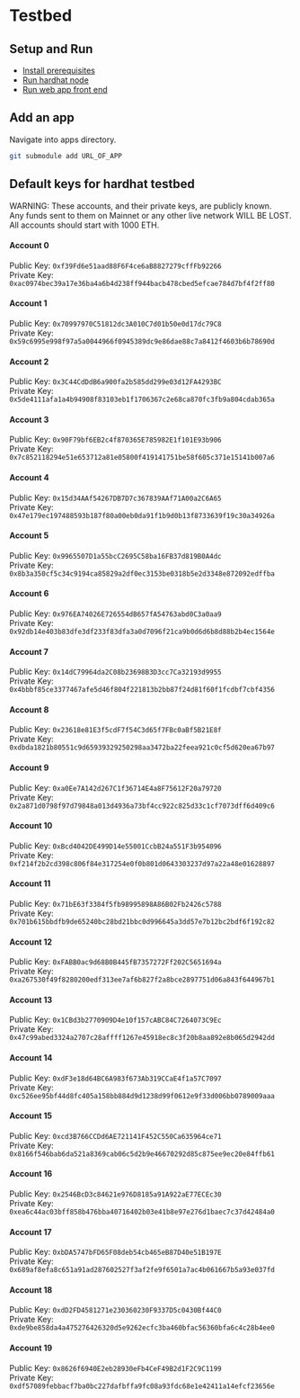 # Testbed

## Setup and Run

- [Install prerequisites](instructions/install_req.md)
- [Run hardhat node](instructions/run_node.md)
- [Run web app front end](instructions/run_web_app.md)

## Add an app

Navigate into apps directory.  
```bash
git submodule add URL_OF_APP
```

## Default keys for hardhat testbed

WARNING: These accounts, and their private keys, are publicly known.  
Any funds sent to them on Mainnet or any other live network WILL BE LOST.  
All accounts should start with 1000 ETH.  

#### Account 0

Public Key: ```0xf39Fd6e51aad88F6F4ce6aB8827279cffFb92266```  
Private Key: ```0xac0974bec39a17e36ba4a6b4d238ff944bacb478cbed5efcae784d7bf4f2ff80```

#### Account 1

Public Key: ```0x70997970C51812dc3A010C7d01b50e0d17dc79C8```  
Private Key: ```0x59c6995e998f97a5a0044966f0945389dc9e86dae88c7a8412f4603b6b78690d```

#### Account 2

Public Key: ```0x3C44CdDdB6a900fa2b585dd299e03d12FA4293BC```  
Private Key: ```0x5de4111afa1a4b94908f83103eb1f1706367c2e68ca870fc3fb9a804cdab365a```

#### Account 3

Public Key: ```0x90F79bf6EB2c4f870365E785982E1f101E93b906```  
Private Key: ```0x7c852118294e51e653712a81e05800f419141751be58f605c371e15141b007a6```

#### Account 4

Public Key: ```0x15d34AAf54267DB7D7c367839AAf71A00a2C6A65```  
Private Key: ```0x47e179ec197488593b187f80a00eb0da91f1b9d0b13f8733639f19c30a34926a```

#### Account 5

Public Key: ```0x9965507D1a55bcC2695C58ba16FB37d819B0A4dc```  
Private Key: ```0x8b3a350cf5c34c9194ca85829a2df0ec3153be0318b5e2d3348e872092edffba```

#### Account 6

Public Key: ```0x976EA74026E726554dB657fA54763abd0C3a0aa9```  
Private Key: ```0x92db14e403b83dfe3df233f83dfa3a0d7096f21ca9b0d6d6b8d88b2b4ec1564e```

#### Account 7

Public Key: ```0x14dC79964da2C08b23698B3D3cc7Ca32193d9955```  
Private Key: ```0x4bbbf85ce3377467afe5d46f804f221813b2bb87f24d81f60f1fcdbf7cbf4356```

#### Account 8

Public Key: ```0x23618e81E3f5cdF7f54C3d65f7FBc0aBf5B21E8f```  
Private Key: ```0xdbda1821b80551c9d65939329250298aa3472ba22feea921c0cf5d620ea67b97```

#### Account 9

Public Key: ```0xa0Ee7A142d267C1f36714E4a8F75612F20a79720```  
Private Key: ```0x2a871d0798f97d79848a013d4936a73bf4cc922c825d33c1cf7073dff6d409c6```

#### Account 10

Public Key: ```0xBcd4042DE499D14e55001CcbB24a551F3b954096```  
Private Key: ```0xf214f2b2cd398c806f84e317254e0f0b801d0643303237d97a22a48e01628897```

#### Account 11

Public Key: ```0x71bE63f3384f5fb98995898A86B02Fb2426c5788```  
Private Key: ```0x701b615bbdfb9de65240bc28bd21bbc0d996645a3dd57e7b12bc2bdf6f192c82```

#### Account 12

Public Key: ```0xFABB0ac9d68B0B445fB7357272Ff202C5651694a```  
Private Key: ```0xa267530f49f8280200edf313ee7af6b827f2a8bce2897751d06a843f644967b1```

#### Account 13

Public Key: ```0x1CBd3b2770909D4e10f157cABC84C7264073C9Ec```  
Private Key: ```0x47c99abed3324a2707c28affff1267e45918ec8c3f20b8aa892e8b065d2942dd```

#### Account 14

Public Key: ```0xdF3e18d64BC6A983f673Ab319CCaE4f1a57C7097```  
Private Key: ```0xc526ee95bf44d8fc405a158bb884d9d1238d99f0612e9f33d006bb0789009aaa```

#### Account 15

Public Key: ```0xcd3B766CCDd6AE721141F452C550Ca635964ce71```  
Private Key: ```0x8166f546bab6da521a8369cab06c5d2b9e46670292d85c875ee9ec20e84ffb61```

#### Account 16

Public Key: ```0x2546BcD3c84621e976D8185a91A922aE77ECEc30```  
Private Key: ```0xea6c44ac03bff858b476bba40716402b03e41b8e97e276d1baec7c37d42484a0```

#### Account 17

Public Key: ```0xbDA5747bFD65F08deb54cb465eB87D40e51B197E```  
Private Key: ```0x689af8efa8c651a91ad287602527f3af2fe9f6501a7ac4b061667b5a93e037fd```

#### Account 18

Public Key: ```0xdD2FD4581271e230360230F9337D5c0430Bf44C0```  
Private Key: ```0xde9be858da4a475276426320d5e9262ecfc3ba460bfac56360bfa6c4c28b4ee0```

#### Account 19

Public Key: ```0x8626f6940E2eb28930eFb4CeF49B2d1F2C9C1199```  
Private Key: ```0xdf57089febbacf7ba0bc227dafbffa9fc08a93fdc68e1e42411a14efcf23656e```
